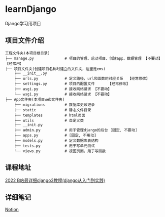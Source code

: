 # learnDjango

Django学习用项目

## 项目文件介绍

```shell
工程文件夹(本项目根目录)
├── manage.py              # 项目的管理、启动项目、创建app、数据管理 【不要动】【经常用】
├── 项目文件夹(创建项目名称时建立的文件夹，这里是ems)
    ├── __init__.py
    ├── urls.py            # 定义路径，url和函数的对应关系  【经常修改】
    ├── settings.py        # 项目的配置文件      【经常修改】
    ├── asgi.py            # 接收网络请求 【不要动】
    └── wsgi.py            # 接收网络请求 【不要动】
├── App文件夹(本项目web文件夹)
    ├── migrations         # 数据库更改记录
    ├── static             # 静态文件目录
    ├── templates          # html页面
    ├── utils              # 自定义类
    ├── __init.py
    ├── admin.py           # 用于管理django的后台 [固定, 不要动]
    ├── apps.py            # [固定, 不用动]
    ├── models.py          # 定义数据库表结构
    ├── tests.py           # 用于写单元测试
    └── views.py           # 视图页面，用于写函数
```

## 课程地址

[2022 B站最详细django3教程(django从入门到实践)](https://www.bilibili.com/video/BV1NL41157ph?vd_source=ea3151a63651e8ce56da3346863ace8d)

## 详细笔记

[Notion](https://mrbruce516.notion.site/Django-2161b6a7649c4f66aa3768c9f32917e1)



